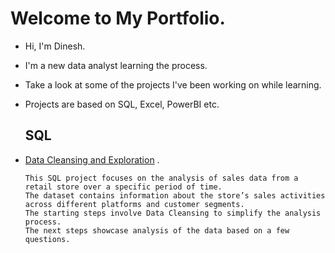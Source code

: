 # Welcome to My Portfolio.


- Hi, I'm Dinesh.
- I'm a new data analyst learning the process.
- Take a look at some of the projects I've been working on while learning.
- Projects are based on SQL, Excel, PowerBI etc.

    ## SQL
- [Data Cleansing and Exploration](https://github.com/din3shn/DA_Portfolio_Proj/tree/main/SQL_DataMart_Project) .

      This SQL project focuses on the analysis of sales data from a retail store over a specific period of time. 
      The dataset contains information about the store’s sales activities across different platforms and customer segments. 
      The starting steps involve Data Cleansing to simplify the analysis process.
      The next steps showcase analysis of the data based on a few questions.
